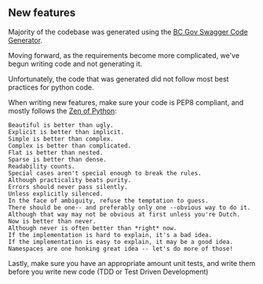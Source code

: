 New features
-------
Majority of the codebase was generated using the [BC Gov Swagger Code Generator](https://github.com/bcgov/Swagger-Codegen-Extension).

Moving forward, as the requirements become more complicated, we've begun writing code and not generating it.

Unfortunately, the code that was generated did not follow most best practices for python code.

When writing new features, make sure your code is PEP8 compliant, and mostly follows the [Zen of Python](https://www.python.org/dev/peps/pep-0020/):

```
Beautiful is better than ugly.
Explicit is better than implicit.
Simple is better than complex.
Complex is better than complicated.
Flat is better than nested.
Sparse is better than dense.
Readability counts.
Special cases aren't special enough to break the rules.
Although practicality beats purity.
Errors should never pass silently.
Unless explicitly silenced.
In the face of ambiguity, refuse the temptation to guess.
There should be one-- and preferably only one --obvious way to do it.
Although that way may not be obvious at first unless you're Dutch.
Now is better than never.
Although never is often better than *right* now.
If the implementation is hard to explain, it's a bad idea.
If the implementation is easy to explain, it may be a good idea.
Namespaces are one honking great idea -- let's do more of those!
```

Lastly, make sure you have an appropriate amount unit tests, and write them before you write new code (TDD or Test Driven Development)
